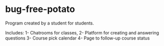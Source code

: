  # bug-free-potato


 Program created by a student for students.
 
Includes: 
1- Chatrooms for classes,
2- Platform for creating and answering questions
3- Course pick calendar
4- Page to follow-up course status
